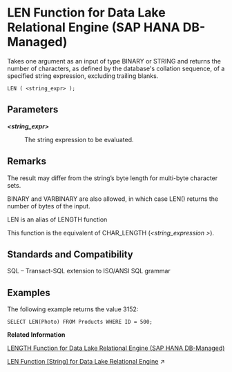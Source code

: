 <!-- loioa895aabb25c84638b38c77cd78d7ad00 -->

# LEN Function for Data Lake Relational Engine \(SAP HANA DB-Managed\)

Takes one argument as an input of type BINARY or STRING and returns the number of characters, as defined by the database's collation sequence, of a specified string expression, excluding trailing blanks.



```
LEN ( <string_expr> );
```



<a name="loioa895aabb25c84638b38c77cd78d7ad00__section_urq_nch_trb"/>

## Parameters


<dl>
<dt><b>

*<string\_expr\>*

</b></dt>
<dd>

The string expression to be evaluated.



</dd>
</dl>



<a name="loioa895aabb25c84638b38c77cd78d7ad00__section_ckc_4ch_trb"/>

## Remarks

The result may differ from the string’s byte length for multi-byte character sets.

BINARY and VARBINARY are also allowed, in which case LEN\(\) returns the number of bytes of the input.

LEN is an alias of LENGTH function

This function is the equivalent of CHAR\_LENGTH \(*<string\_expression \>*\).



<a name="loioa895aabb25c84638b38c77cd78d7ad00__section_dxq_4ch_trb"/>

## Standards and Compatibility

SQL – Transact-SQL extension to ISO/ANSI SQL grammar



<a name="loioa895aabb25c84638b38c77cd78d7ad00__section_x4z_4ch_trb"/>

## Examples

The following example returns the value 3152:

```
SELECT LEN(Photo) FROM Products WHERE ID = 500;
```

**Related Information**  


[LENGTH Function for Data Lake Relational Engine \(SAP HANA DB-Managed\)](length-function-for-data-lake-relational-engine-sap-hana-db-managed-ae555cf.md "Returns the number of characters in the specified string.")

[LEN Function \[String\] for Data Lake Relational Engine](https://help.sap.com/viewer/19b3964099384f178ad08f2d348232a9/2024_3_QRC/en-US/a55e08c884f210159d0cec6bce940d82.html "Takes one argument as an input of type BINARY or STRING and returns the number of characters, as defined by the database's collation sequence, of a specified string expression, excluding trailing blanks.") :arrow_upper_right:

